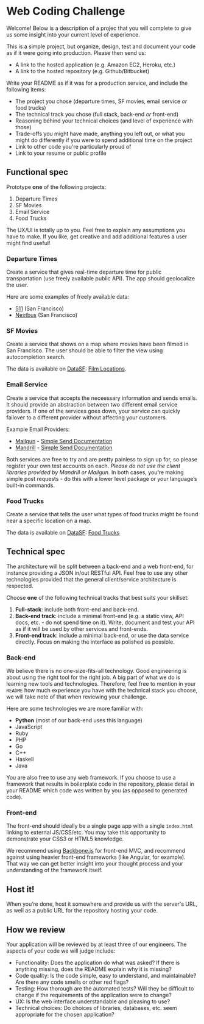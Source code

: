 Web Coding Challenge
====================

Welcome! Below is a description of a projec that you will complete to
give us some insight into your current level of experience.

This is a simple project, but organize, design, test and document your
code as if it were going into production. Please then send us:

* A link to the hosted application (e.g. Amazon EC2, Heroku, etc.)
* A link to the hosted repository (e.g. Github/Bitbucket)

Write your README as if it was for a production service, and include the
following items:

* The project you chose (departure times, SF movies, email service *or* food
  trucks)
* The technical track you chose (full stack, back-end *or* front-end)
* Reasoning behind your technical choices (and level of experience with those)
* Trade-offs you might have made, anything you left out, or what you might do
  differently if you were to spend additional time on the project
* Link to other code you're particularly proud of
* Link to your resume or public profile

Functional spec
---------------

Prototype **one** of the following projects:

1. Departure Times
2. SF Movies
3. Email Service
4. Food Trucks

The UX/UI is totally up to you. Feel free to explain any assumptions you have
to make. If you like, get creative and add additional features a user might
find useful! 

### Departure Times

Create a service that gives real-time departure time for public transportation
(use freely available public API). The app should geolocalize the user.

Here are some examples of freely available data:

* [511](http://511.org/developer-resources_transit-api.asp) (San Francisco)
* [Nextbus](http://www.nextbus.com/xmlFeedDocs/NextBusXMLFeed.pdf) (San
  Francisco)

### SF Movies

Create a service that shows on a map where movies have been filmed in San
Francisco. The user should be able to filter the view using autocompletion
search.

The data is available on [DataSF](http://www.datasf.org/): [Film
Locations](https://data.sfgov.org/Arts-Culture-and-Recreation-/Film-Locations-in-San-Francisco/yitu-d5am).

### Email Service
Create a service that accepts the neceessary information and sends emails.  It should provide an abstraction between two different email service providers.  If one of the services goes down, your service can quickly failover to a different provider without affecting your customers.

Example Email Providers:

* [Mailgun](www.mailgun.com) - [Simple Send Documentation](http://documentation.mailgun.com/quickstart.html#sending-messages)
* [Mandrill](www.mandrillapp.com) - [Simple Send Documentation](https://mandrillapp.com/api/docs/messages.JSON.html#method-send)

Both services are free to try and are pretty painless to sign up for, so please register your own test accounts on each.  *Please do not use the client libraries provided by Mandrill or Mailgun.*  In both cases, you’re making simple post requests - do this with a lower level package or your language’s built-in commands.

### Food Trucks

Create a service that tells the user what types of food trucks might be found
near a specific location on a map.

The data is available on [DataSF](http://www.datasf.org/): [Food
Trucks](https://data.sfgov.org/Permitting/Mobile-Food-Facility-Permit/rqzj-sfat) 

Technical spec
--------------

The architecture will be split between a back-end and a web front-end, for
instance providing a JSON in/out RESTful API. Feel free to use any other
technologies provided that the general client/service architecture is
respected.

Choose **one** of the following technical tracks that best suits your skillset:

1. **Full-stack**: include both front-end and back-end.
2. **Back-end track**: include a minimal front-end (e.g. a static view, API
   docs, etc. - do not spend time on it). Write, document and test your API as
   if it will be used by other services and front-ends.
3. **Front-end track**: include a minimal back-end, or use the data service
   directly. Focus on making the interface as polished as possible.

### Back-end

We believe there is no one-size-fits-all technology. Good engineering is about
using the right tool for the right job. A big part of what we do is learning
new tools and technologies. Therefore, feel free to mention in your `README`
how much experience you have with the technical stack you choose, we will take
note of that when reviewing your challenge.

Here are some technologies we are more familiar with:

* **Python** (most of our back-end uses this language)
* JavaScript
* Ruby
* PHP
* Go
* C++
* Haskell
* Java

You are also free to use any web framework. If you choose to use a framework
that results in boilerplate code in the repository, please detail in your README
which code was written by you (as opposed to generated code).

### Front-end

The front-end should ideally be a single page app with a single `index.html`
linking to external JS/CSS/etc. You may take this opportunity to demonstrate
your CSS3 or HTML5 knowledge.

We recommend using [Backbone.js](http://documentcloud.github.com/backbone/) for
front-end MVC, and recommend against using heavier front-end frameworks (like
Angular, for example). That way we can get better insight into your thought
process and your understanding of the framework itself.

Host it!
--------

When you’re done, host it somewhere and provide us with the server's URL, as
well as a public URL for the repository hosting your code.

How we review
-------------

Your application will be reviewed by at least three of our engineers. The
aspects of your code we will judge include:

* Functionality: Does the application do what was asked? If there is anything
  missing, does the README explain why it is missing?
* Code quality: Is the code simple, easy to understand, and maintainable?
  Are there any code smells or other red flags?
* Testing: How thorough are the automated tests? Will they be difficult to
  change if the requirements of the application were to change?
* UX: Is the web interface understandable and pleasing to use?
* Technical choices: Do choices of libraries, databases, etc. seem appropriate
  for the chosen application?
